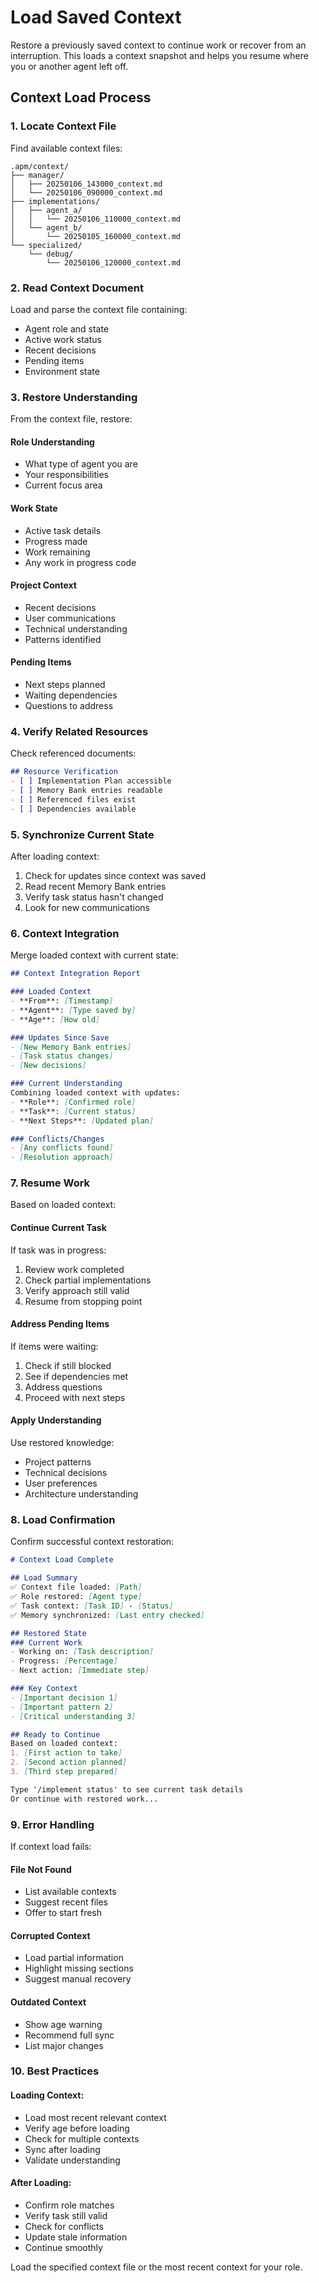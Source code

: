 # Load Saved Context

Restore a previously saved context to continue work or recover from an interruption. This loads a context snapshot and helps you resume where you or another agent left off.

## Context Load Process

### 1. Locate Context File

Find available context files:
```
.apm/context/
├── manager/
│   ├── 20250106_143000_context.md
│   └── 20250106_090000_context.md
├── implementations/
│   ├── agent_a/
│   │   └── 20250106_110000_context.md
│   └── agent_b/
│       └── 20250105_160000_context.md
└── specialized/
    └── debug/
        └── 20250106_120000_context.md
```

### 2. Read Context Document

Load and parse the context file containing:
- Agent role and state
- Active work status
- Recent decisions
- Pending items
- Environment state

### 3. Restore Understanding

From the context file, restore:

#### Role Understanding
- What type of agent you are
- Your responsibilities
- Current focus area

#### Work State
- Active task details
- Progress made
- Work remaining
- Any work in progress code

#### Project Context
- Recent decisions
- User communications
- Technical understanding
- Patterns identified

#### Pending Items
- Next steps planned
- Waiting dependencies
- Questions to address

### 4. Verify Related Resources

Check referenced documents:
```markdown
## Resource Verification
- [ ] Implementation Plan accessible
- [ ] Memory Bank entries readable
- [ ] Referenced files exist
- [ ] Dependencies available
```

### 5. Synchronize Current State

After loading context:
1. Check for updates since context was saved
2. Read recent Memory Bank entries
3. Verify task status hasn't changed
4. Look for new communications

### 6. Context Integration

Merge loaded context with current state:

```markdown
## Context Integration Report

### Loaded Context
- **From**: [Timestamp]
- **Agent**: [Type saved by]
- **Age**: [How old]

### Updates Since Save
- [New Memory Bank entries]
- [Task status changes]
- [New decisions]

### Current Understanding
Combining loaded context with updates:
- **Role**: [Confirmed role]
- **Task**: [Current status]
- **Next Steps**: [Updated plan]

### Conflicts/Changes
- [Any conflicts found]
- [Resolution approach]
```

### 7. Resume Work

Based on loaded context:

#### Continue Current Task
If task was in progress:
1. Review work completed
2. Check partial implementations
3. Verify approach still valid
4. Resume from stopping point

#### Address Pending Items
If items were waiting:
1. Check if still blocked
2. See if dependencies met
3. Address questions
4. Proceed with next steps

#### Apply Understanding
Use restored knowledge:
- Project patterns
- Technical decisions
- User preferences
- Architecture understanding

### 8. Load Confirmation

Confirm successful context restoration:

```markdown
# Context Load Complete

## Load Summary
✅ Context file loaded: [Path]
✅ Role restored: [Agent type]
✅ Task context: [Task ID] - [Status]
✅ Memory synchronized: [Last entry checked]

## Restored State
### Current Work
- Working on: [Task description]
- Progress: [Percentage]
- Next action: [Immediate step]

### Key Context
- [Important decision 1]
- [Important pattern 2]
- [Critical understanding 3]

## Ready to Continue
Based on loaded context:
1. [First action to take]
2. [Second action planned]
3. [Third step prepared]

Type '/implement status' to see current task details
Or continue with restored work...
```

### 9. Error Handling

If context load fails:

#### File Not Found
- List available contexts
- Suggest recent files
- Offer to start fresh

#### Corrupted Context
- Load partial information
- Highlight missing sections
- Suggest manual recovery

#### Outdated Context
- Show age warning
- Recommend full sync
- List major changes

### 10. Best Practices

#### Loading Context:
- Load most recent relevant context
- Verify age before loading
- Check for multiple contexts
- Sync after loading
- Validate understanding

#### After Loading:
- Confirm role matches
- Verify task still valid
- Check for conflicts
- Update stale information
- Continue smoothly

Load the specified context file or the most recent context for your role.